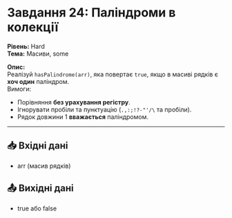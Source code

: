# Завдання 24: Паліндроми в колекції
**Рівень:** Hard  
**Тема:** Масиви, some  

**Опис:**  
Реалізуй `hasPalindrome(arr)`, яка повертає `true`, якщо в масиві рядків є **хоч один** паліндром.  
Вимоги:
- Порівняння **без урахування регістру**.  
- Ігнорувати пробіли та пунктуацію (`.,:;!?-"'/\` та пробіли).  
- Рядок довжини 1 **вважається** паліндромом.

---
## 📥 Вхідні дані
- arr (масив рядків)

## 📤 Вихідні дані
- true або false